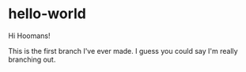 # hello-world

Hi Hoomans!

This is the first branch I've ever made. 
I guess you could say I'm really branching out.
